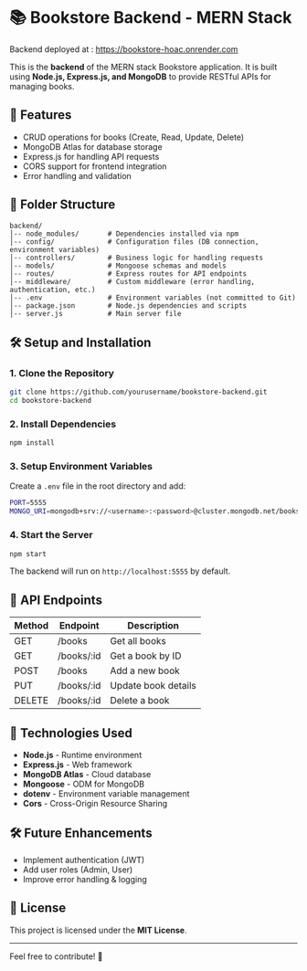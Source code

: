 # 📚 Bookstore Backend - MERN Stack 

Backend deployed at : https://bookstore-hoac.onrender.com

This is the **backend** of the MERN stack Bookstore application. It is built using **Node.js, Express.js, and MongoDB** to provide RESTful APIs for managing books.

## 🚀 Features
- CRUD operations for books (Create, Read, Update, Delete)
- MongoDB Atlas for database storage
- Express.js for handling API requests
- CORS support for frontend integration
- Error handling and validation

## 📂 Folder Structure
```
backend/
│-- node_modules/       # Dependencies installed via npm
│-- config/             # Configuration files (DB connection, environment variables)
│-- controllers/        # Business logic for handling requests
│-- models/             # Mongoose schemas and models
│-- routes/             # Express routes for API endpoints
│-- middleware/         # Custom middleware (error handling, authentication, etc.)
│-- .env                # Environment variables (not committed to Git)
│-- package.json        # Node.js dependencies and scripts
│-- server.js           # Main server file
```

## 🛠 Setup and Installation
### **1. Clone the Repository**
```sh
git clone https://github.com/yourusername/bookstore-backend.git
cd bookstore-backend
```
### **2. Install Dependencies**
```sh
npm install
```
### **3. Setup Environment Variables**
Create a `.env` file in the root directory and add:
```sh
PORT=5555
MONGO_URI=mongodb+srv://<username>:<password>@cluster.mongodb.net/bookstore?retryWrites=true&w=majority
```
### **4. Start the Server**
```sh
npm start
```
The backend will run on `http://localhost:5555` by default.

## 🔗 API Endpoints
| Method | Endpoint             | Description                 |
|--------|----------------------|-----------------------------|
| GET    | /books               | Get all books              |
| GET    | /books/:id           | Get a book by ID           |
| POST   | /books               | Add a new book             |
| PUT    | /books/:id           | Update book details        |
| DELETE | /books/:id           | Delete a book              |

## 📌 Technologies Used
- **Node.js** - Runtime environment
- **Express.js** - Web framework
- **MongoDB Atlas** - Cloud database
- **Mongoose** - ODM for MongoDB
- **dotenv** - Environment variable management
- **Cors** - Cross-Origin Resource Sharing

## 🛠 Future Enhancements
- Implement authentication (JWT)
- Add user roles (Admin, User)
- Improve error handling & logging

## 📜 License
This project is licensed under the **MIT License**.

---
Feel free to contribute! 🚀

